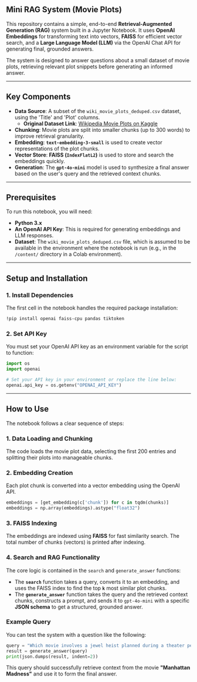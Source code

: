 ## Mini RAG System (Movie Plots)

This repository contains a simple, end-to-end **Retrieval-Augmented Generation (RAG)** system built in a Jupyter Notebook. It uses **OpenAI Embeddings** for transforming text into vectors, **FAISS** for efficient vector search, and a **Large Language Model (LLM)** via the OpenAI Chat API for generating final, grounded answers.

The system is designed to answer questions about a small dataset of movie plots, retrieving relevant plot snippets before generating an informed answer.

-----

## Key Components

  * **Data Source**: A subset of the `wiki_movie_plots_deduped.csv` dataset, using the 'Title' and 'Plot' columns.
      * **Original Dataset Link**: [Wikipedia Movie Plots on Kaggle](https://www.kaggle.com/datasets/jrobischon/wikipedia-movie-plots?resource=download)
  * **Chunking**: Movie plots are split into smaller chunks (up to 300 words) to improve retrieval granularity.
  * **Embedding**: **`text-embedding-3-small`** is used to create vector representations of the plot chunks.
  * **Vector Store**: **FAISS (`IndexFlatL2`)** is used to store and search the embeddings quickly.
  * **Generation**: The **`gpt-4o-mini`** model is used to synthesize a final answer based on the user's query and the retrieved context chunks.

-----

## Prerequisites

To run this notebook, you will need:

  * **Python 3.x**
  * **An OpenAI API Key**: This is required for generating embeddings and LLM responses.
  * **Dataset**: The `wiki_movie_plots_deduped.csv` file, which is assumed to be available in the environment where the notebook is run (e.g., in the `/content/` directory in a Colab environment).

-----

## Setup and Installation

### 1\. Install Dependencies

The first cell in the notebook handles the required package installation:

```bash
!pip install openai faiss-cpu pandas tiktoken
```

### 2\. Set API Key

You must set your OpenAI API key as an environment variable for the script to function:

```python
import os
import openai

# Set your API key in your environment or replace the line below:
openai.api_key = os.getenv("OPENAI_API_KEY") 
```

-----

## How to Use

The notebook follows a clear sequence of steps:

### 1\. Data Loading and Chunking

The code loads the movie plot data, selecting the first 200 entries and splitting their plots into manageable chunks.

### 2\. Embedding Creation

Each plot chunk is converted into a vector embedding using the OpenAI API.

```python
embeddings = [get_embedding(c['chunk']) for c in tqdm(chunks)]
embeddings = np.array(embeddings).astype("float32")
```

### 3\. FAISS Indexing

The embeddings are indexed using **FAISS** for fast similarity search. The total number of chunks (vectors) is printed after indexing.

### 4\. Search and RAG Functionality

The core logic is contained in the `search` and `generate_answer` functions:

  * The **`search`** function takes a query, converts it to an embedding, and uses the FAISS index to find the top **`k`** most similar plot chunks.
  * The **`generate_answer`** function takes the query and the retrieved context chunks, constructs a prompt, and sends it to `gpt-4o-mini` with a specific **JSON schema** to get a structured, grounded answer.

### Example Query

You can test the system with a question like the following:

```python
query = "Which movie involves a jewel heist planned during a theater performance with explosions as cover?"
result = generate_answer(query)
print(json.dumps(result, indent=2))
```

This query should successfully retrieve context from the movie **"Manhattan Madness"** and use it to form the final answer.
